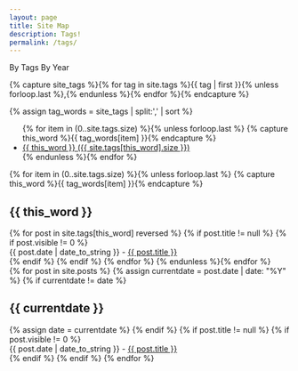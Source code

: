 ```yaml
---
layout: page
title: Site Map
description: Tags!
permalink: /tags/
---
```

<script>
// handle year query string.
window.addEventListener('load', function() {
    sparnyounth2t098hto4y = new URLSearchParams(window.location.search);
    if (sparnyounth2t098hto4y.get('year') === "true") {
    toggle_avoid_collisions_with_other_libraries_so_I_do_this_because_Im_lazy();
    }
});
    // multiple clipboards, yo
    function toggle_avoid_collisions_with_other_libraries_so_I_do_this_because_Im_lazy () {
        if ( typeof toggle_avoid_collisions_with_other_libraries_so_I_do_this_because_Im_lazy.toggle_var_avoid_collisions_with_other_libraries_so_I_do_this_because_Im_lazy == 'undefined') {
               toggle_avoid_collisions_with_other_libraries_so_I_do_this_because_Im_lazy.toggle_var_avoid_collisions_with_other_libraries_so_I_do_this_because_Im_lazy = 0;
           }
        if (toggle_avoid_collisions_with_other_libraries_so_I_do_this_because_Im_lazy.toggle_var_avoid_collisions_with_other_libraries_so_I_do_this_because_Im_lazy === 0) {
           e_sort = document.querySelector("#enable-sort"); 
           e_sort.style.transform = "translate(82px, 0px)"; 
           e_sort.classList.remove("sort-radius-left");
           e_sort.classList.add("sort-radius-right");
           document.querySelector("#by-tags").style.display = "none";
           document.querySelector("#by-year").style.display = "block";
           toggle_avoid_collisions_with_other_libraries_so_I_do_this_because_Im_lazy.toggle_var_avoid_collisions_with_other_libraries_so_I_do_this_because_Im_lazy = 1;
        } else {
           e_sort = document.querySelector("#enable-sort"); 
           e_sort.style.transform = "translate(0px, 0px)"; 
           e_sort.classList.remove("sort-radius-right");
           e_sort.classList.add("sort-radius-left");
           document.querySelector("#by-year").style.display = "none";
           document.querySelector("#by-tags").style.display = "block";
           toggle_avoid_collisions_with_other_libraries_so_I_do_this_because_Im_lazy.toggle_var_avoid_collisions_with_other_libraries_so_I_do_this_because_Im_lazy = 0;
           }
           }
           </script>

<div id="tags-type"  onClick="toggle_avoid_collisions_with_other_libraries_so_I_do_this_because_Im_lazy();">
<span id="enable-sort" class="sort-radius-left"></span>
<span id="sort-tag">By Tags</span>
<span id="sort-year">By Year</span>
</div>

<!-- Get the tag name for every tag on the site and set them
to the `site_tags` variable. -->
{% capture site_tags %}{% for tag in site.tags %}{{ tag | first }}{% unless forloop.last %},{% endunless %}{% endfor %}{% endcapture %}

<!-- `tag_words` is a sorted array of the tag names. -->
{% assign tag_words = site_tags | split:',' | sort %}

<!-- Build the Page -->
<div id="by-tags">
<!-- List of all tags -->
<ul class="tags">
{% for item in (0..site.tags.size) %}{% unless forloop.last %}
{% capture this_word %}{{ tag_words[item] }}{% endcapture %}
<li>
          <a href="#{{ this_word | cgi_escape }}" class="tag">{{ this_word }}
            <span>({{ site.tags[this_word].size }})</span>
          </a>
        </li>
      {% endunless %}{% endfor %}
    </ul>
    <div id="tags-list">
       <!-- Posts by Tag -->
       <div>
         {% for item in (0..site.tags.size) %}{% unless forloop.last %}
           {% capture this_word %}{{ tag_words[item] }}{% endcapture %}
           <h2 id="{{ this_word | cgi_escape }}">{{ this_word }}</h2>
           {% for post in site.tags[this_word] reversed %}
           {% if post.title != null %}
             {% if post.visible != 0 %}
             <div>
               <span>
                {{ post.date | date_to_string }} - <a href="{{ post.url }}">{{ post.title }}</a>
               </span>
             </div>
           {% endif %}
           {% endif %}
           {% endfor %}
         {% endunless %}{% endfor %}
       </div>
   </div>
</div>

<div id="by-year">
    {% for post in site.posts %}
      {% assign currentdate = post.date | date: "%Y" %}
      {% if currentdate != date %}
        <h2 id="y{{post.date | date: "%Y"}}">{{ currentdate }}</h2>
        {% assign date = currentdate %}
      {% endif %}
      {% if post.title != null %}
      {% if post.visible != 0 %}
        <div>
             <span>
             {{ post.date | date_to_string }} - <a href="{{ post.url }}">{{ post.title }}</a>
         </span>
     </div>
     {% endif %}
     {% endif %}
    {% endfor %}
</div>
